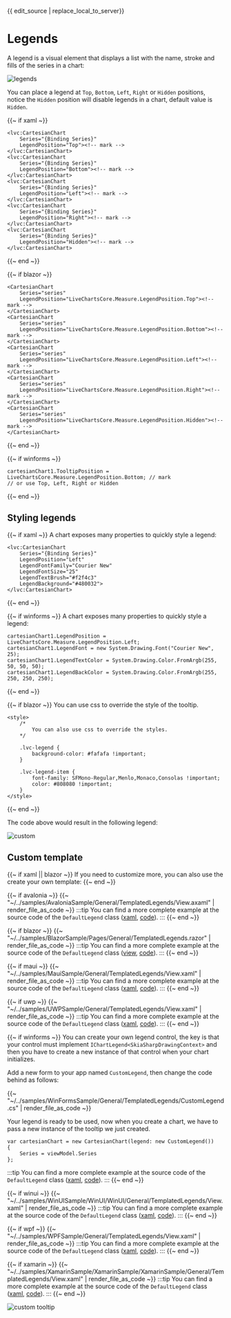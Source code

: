 <div id="edit-this-article-source">
    {{ edit_source | replace_local_to_server}}
</div>

# Legends

A legend is a visual element that displays a list with the name, stroke and fills of the series in a chart:

![legends](https://raw.githubusercontent.com/beto-rodriguez/LiveCharts2/master/docs/_assets/legend.png)

You can place a legend at `Top`, `Bottom`, `Left`, `Right` or `Hidden` positions, notice the `Hidden` position will 
disable legends in a chart, default value is `Hidden`.

{{~ if xaml ~}}
<pre><code>&lt;lvc:CartesianChart
    Series="{Binding Series}"
    LegendPosition="Top">&lt;!-- mark -->
&lt;/lvc:CartesianChart>
&lt;lvc:CartesianChart
    Series="{Binding Series}"
    LegendPosition="Bottom">&lt;!-- mark -->
&lt;/lvc:CartesianChart>
&lt;lvc:CartesianChart
    Series="{Binding Series}"
    LegendPosition="Left">&lt;!-- mark -->
&lt;/lvc:CartesianChart>
&lt;lvc:CartesianChart
    Series="{Binding Series}"
    LegendPosition="Right">&lt;!-- mark -->
&lt;/lvc:CartesianChart>
&lt;lvc:CartesianChart
    Series="{Binding Series}"
    LegendPosition="Hidden">&lt;!-- mark -->
&lt;/lvc:CartesianChart></code></pre>
{{~ end ~}}

{{~ if blazor ~}}
<pre><code>&lt;CartesianChart
    Series="series"
    LegendPosition="LiveChartsCore.Measure.LegendPosition.Top">&lt;!-- mark -->
&lt;/CartesianChart>
&lt;CartesianChart
    Series="series"
    LegendPosition="LiveChartsCore.Measure.LegendPosition.Bottom">&lt;!-- mark -->
&lt;/CartesianChart>
&lt;CartesianChart
    Series="series"
    LegendPosition="LiveChartsCore.Measure.LegendPosition.Left">&lt;!-- mark -->
&lt;/CartesianChart>
&lt;CartesianChart
    Series="series"
    LegendPosition="LiveChartsCore.Measure.LegendPosition.Right">&lt;!-- mark -->
&lt;/CartesianChart>
&lt;CartesianChart
    Series="series"
    LegendPosition="LiveChartsCore.Measure.LegendPosition.Hidden">&lt;!-- mark -->
&lt;/CartesianChart></code></pre>
{{~ end ~}}

{{~ if winforms ~}}
<pre><code>cartesianChart1.TooltipPosition = LiveChartsCore.Measure.LegendPosition.Bottom; // mark
// or use Top, Left, Right or Hidden
</code></pre>
{{~ end ~}}

## Styling legends

{{~ if xaml ~}}
A chart exposes many properties to quickly style a legend:

<pre><code>&lt;lvc:CartesianChart
    Series="{Binding Series}"
    LegendPosition="Left"
    LegendFontFamily="Courier New"
    LegendFontSize="25"
    LegendTextBrush="#f2f4c3"
    LegendBackground="#480032">
&lt;/lvc:CartesianChart>
</code></pre>
{{~ end ~}}

{{~ if winforms ~}}
A chart exposes many properties to quickly style a legend:

<pre><code>cartesianChart1.LegendPosition = LiveChartsCore.Measure.LegendPosition.Left;
cartesianChart1.LegendFont = new System.Drawing.Font("Courier New", 25);
cartesianChart1.LegendTextColor = System.Drawing.Color.FromArgb(255, 50, 50, 50);
cartesianChart1.LegendBackColor = System.Drawing.Color.FromArgb(255, 250, 250, 250);</code></pre>
{{~ end ~}}

{{~ if blazor ~}}
You can use css to override the style of the tooltip.

<pre><code>&lt;style>
    /*
        You can also use css to override the styles.
    */

    .lvc-legend {
        background-color: #fafafa !important;
    }

    .lvc-legend-item {
        font-family: SFMono-Regular,Menlo,Monaco,Consolas !important;
        color: #808080 !important;
    }
&lt;/style></code></pre>
{{~ end ~}}

The code above would result in the following legend:

![custom](https://raw.githubusercontent.com/beto-rodriguez/LiveCharts2/master/docs/_assets/legend-custom-style.png)

## Custom template

{{~ if xaml || blazor ~}}
If you need to customize more, you can also use the create your own template:
{{~ end ~}}

{{~ if avalonia ~}}
{{~ "~/../samples/AvaloniaSample/General/TemplatedLegends/View.axaml" | render_file_as_code ~}}
:::tip
You can find a more complete example at the source code of the `DefaultLegend` class 
([xaml](https://github.com/beto-rodriguez/LiveCharts2/blob/master/src/skiasharp/LiveChartsCore.SkiaSharp.Avalonia/DefaultLegend.axaml), 
[code](https://github.com/beto-rodriguez/LiveCharts2/blob/master/src/skiasharp/LiveChartsCore.SkiaSharp.Avalonia/DefaultLegend.axaml.cs)).
:::
{{~ end ~}}

{{~ if blazor ~}}
{{~ "~/../samples/BlazorSample/Pages/General/TemplatedLegends.razor" | render_file_as_code ~}}
:::tip
You can find a more complete example at the source code of the `DefaultLegend` class 
([view](https://github.com/beto-rodriguez/LiveCharts2/blob/master/src/skiasharp/LiveChartsCore.SkiaSharpView.Blazor/DefaultLegend.razor), 
[code](https://github.com/beto-rodriguez/LiveCharts2/blob/master/src/skiasharp/LiveChartsCore.SkiaSharpView.Blazor/DefaultLegend.razor.cs)).
:::
{{~ end ~}}

{{~ if maui ~}}
{{~ "~/../samples/MauiSample/General/TemplatedLegends/View.xaml" | render_file_as_code ~}}
:::tip
You can find a more complete example at the source code of the `DefaultLegend` class 
([xaml](https://github.com/beto-rodriguez/LiveCharts2/blob/master/src/skiasharp/LiveChartsCore.SkiaSharpView.Maui/DefaultLegend.xaml), 
[code](https://github.com/beto-rodriguez/LiveCharts2/blob/master/src/skiasharp/LiveChartsCore.SkiaSharpView.Maui/DefaultLegend.xaml.cs)).
:::
{{~ end ~}}

{{~ if uwp ~}}
{{~ "~/../samples/UWPSample/General/TemplatedLegends/View.xaml" | render_file_as_code ~}}
:::tip
You can find a more complete example at the source code of the `DefaultLegend` class 
([xaml](https://github.com/beto-rodriguez/LiveCharts2/blob/master/src/skiasharp/LiveChartsCore.SkiaSharpView.UWP/DefaultLegend.xaml), 
[code](https://github.com/beto-rodriguez/LiveCharts2/blob/master/src/skiasharp/LiveChartsCore.SkiaSharpView.UWP/DefaultLegend.xaml.cs)).
:::
{{~ end ~}}

{{~ if winforms ~}}
You can create your own legend control, the key is that your control must implement `IChartLegend<SkiaSharpDrawingContext>` and then
you have to create a new instance of that control when your chart initializes.

Add a new form to your app named `CustomLegend`, then change the code behind as follows:

{{~ "~/../samples/WinFormsSample/General/TemplatedLegends/CustomLegend.cs" | render_file_as_code ~}}

Your legend is ready to be used, now when you create a chart, we have to pass a new instance of the tooltip we just created.

<pre><code>var cartesianChart = new CartesianChart(legend: new CustomLegend())
{
    Series = viewModel.Series
};</code></pre>
:::tip
You can find a more complete example at the source code of the `DefaultLegend` class 
([xaml](https://github.com/beto-rodriguez/LiveCharts2/blob/master/src/skiasharp/LiveChartsCore.SkiaSharp.Avalonia/DefaultLegend.axaml.cs), 
[code](https://github.com/beto-rodriguez/LiveCharts2/blob/master/src/skiasharp/LiveChartsCore.SkiaSharp.Avalonia/DefaultLegend.axaml.cs)).
:::
{{~ end ~}}

{{~ if winui ~}}
{{~ "~/../samples/WinUISample/WinUI/WinUI/General/TemplatedLegends/View.xaml" | render_file_as_code ~}}
:::tip
You can find a more complete example at the source code of the `DefaultLegend` class 
([xaml](https://github.com/beto-rodriguez/LiveCharts2/blob/master/src/skiasharp/LiveChartsCore.SkiaSharpVew.WinUI/DefaultLegend.xaml), 
[code](https://github.com/beto-rodriguez/LiveCharts2/blob/master/src/skiasharp/LiveChartsCore.SkiaSharpVew.WinUI/DefaultLegend.xaml.cs)).
:::
{{~ end ~}}

{{~ if wpf ~}}
{{~ "~/../samples/WPFSample/General/TemplatedLegends/View.xaml" | render_file_as_code ~}}
:::tip
You can find a more complete example at the source code of the `DefaultLegend` class 
([xaml](https://github.com/beto-rodriguez/LiveCharts2/blob/master/src/skiasharp/LiveChartsCore.SkiaSharp.WPF/DefaultLegend.xaml), 
[code](https://github.com/beto-rodriguez/LiveCharts2/blob/master/src/skiasharp/LiveChartsCore.SkiaSharp.WPF/DefaultLegend.xaml.cs)).
:::
{{~ end ~}}

{{~ if xamarin ~}}
{{~ "~/../samples/XamarinSample/XamarinSample/XamarinSample/General/TemplatedLegends/View.xaml" | render_file_as_code ~}}
:::tip
You can find a more complete example at the source code of the `DefaultLegend` class 
([xaml](https://github.com/beto-rodriguez/LiveCharts2/blob/master/src/skiasharp/LiveChartsCore.SkiaSharp.Xamarin.Forms/DefaultLegend.xaml), 
[code](https://github.com/beto-rodriguez/LiveCharts2/blob/master/src/skiasharp/LiveChartsCore.SkiaSharp.Xamarin.Forms/DefaultLegend.xaml.cs)).
:::
{{~ end ~}}

![custom tooltip](https://raw.githubusercontent.com/beto-rodriguez/LiveCharts2/master/docs/_assets/legend-custom-template.png)